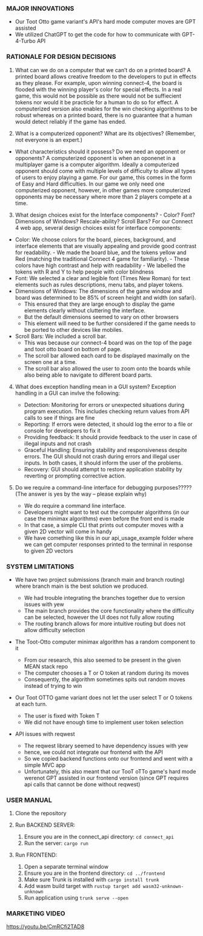 ### **MAJOR INNOVATIONS**
- Our Toot Otto game variant's API's hard mode computer moves are GPT assisted
- We utilized ChatGPT to get the code for how to communicate with GPT-4-Turbo API

### **RATIONALE FOR DESIGN DECISIONS**
1) What can we do on a computer that we can’t do on a printed board?
    A printed board allows creative freedom to the developers to put in effects as they please. For example, 
upon winning connect-4, the board is flooded with the winning player's color for special effects. In a real 
game, this would not be possible as there would not be suffiecient tokens nor would it be practicle for a human
to do so for effect. 
A computerized version also enables for the win checking algorithms to be robust whereas on a printed board, 
there is no guarantee that a human would detect reliably if the game has ended.

2) What is a computerized opponent? What are its objectives? (Remember, not everyone is an expert.)
- What characteristics should it possess? Do we need an opponent or opponents?
    A computerized opponent is when an oponenet in a multiplayer game is a computer algorithm. Ideally a
computerized opponent should come with multiple levels of difficulty to allow all types of users to enjoy
playing a game. For our game, this comes in the form of Easy and Hard difficulties. In our game we only need
one computerized opponent, however, in other games more computerized opponents may be necessary where more than
2 players compete at a time.

3) What design choices exist for the Interface components? - Color? Font? Dimensions of Windows? Rescale-ability? Scroll Bars?
For our Connect 4 web app, several design choices exist for interface components:
- Color: We choose colors for the board, pieces, background, and interface elements that are visually appealing and provide good contrast for readability. 
        - We made the board blue, and the tokens yellow and Red (matching the traditional Connect 4 game for familiarity).
        - These colors have high contrast and help with readability
        - We labelled the tokens with R and Y to help people with color blindness
- Font: We selected  a clear and legible font (Times New Roman) for text elements such as rules descriptions, menu tabs, and player tokens.
- Dimensions of Windows: The dimensions of the game window and board was determined to be 85% of screen height and width (on safari). 
    - This ensured that they are large enough to display the game elements clearly without cluttering the interface. 
    - But the default dimensions seemed to vary on other browsers
    - This element will need to be further considered if the game needs to be ported to other devices like mobiles.
- Scroll Bars: We included a scroll bar. 
    - This was because our connect-4 board was on the top of the page and toot otto board on bottom of page.
    - The scroll bar allowed each oard to be displayed maximally on the screen one at a time. 
    - The scroll bar also allowed the user to zoom onto the boards while also being able to navigate to different board parts.
    
4) What does exception handling mean in a GUI system?
Exception handling in a GUI can invlve the following:
    - Detection: Monitoring for errors or unexpected situations during program execution. This includes checking return values from API calls to see if things are fine
    - Reporting: If errors were detected, it should log the error to a file or console for developers to fix it
    - Providing feedback: It should provide feedback to the user in case of illegal inputs and not crash 
    - Graceful Handling: Ensuring stability and responsiveness despite errors. The GUI should not crash during errors and illegal user inputs. In both cases, it should inform the user of the problems.
    - Recovery: GUI should attempt to restore application stability by reverting or prompting corrective action.

5) Do we require a command-line interface for debugging purposes????? (The answer is yes by the way – please explain why)
    - We do require a command line interface.
    - Developers might want to test out the computer algorithms (in our case the minimax algorithms) even before the front end is made
    - In that case, a simple CLI that prints out computer moves with a given 2D vector will come in handy
    - We have comething like this in our api_usage_example folder where we can get computer responses printed to the terminal in response to given 2D vectors



### **SYSTEM LIMITATIONS**
- We have two project submissions (branch main and branch routing) where branch main is the best solution we produced.
    - We had trouble integrating the branches together due to version issues with yew
    - The main branch provides the core functionality where the difficulty can be selected, however the UI does not fully allow routing
    - The routing branch allows for more intuitive routing but does not allow difficulty selection

- The Toot-Otto computer minimax algorithm has a random component to it
    - From our research, this also seemed to be present in the given MEAN stack repo
    - The computer chooses a T or O token at random during its moves
    - Consequently, the algorithm sometimes spits out random moves instead of trying to win

- Our Toot OTTO game variant does not let the user select T or O tokens at each turn.
    - The user is fixed with Token T
    - We did not have enough time to implement user token selection

- API issues with reqwest
    - The reqwest library seemed to have dependency issues with yew
    - hence, we could not integrate our frontend with the API
    - So we copied backend functions onto our frontend and went with a simple MVC app
    - Unfortunately, this also meant that our TooT oTTo game's hard mode werenot GPT assisted in our frontend version (since GPT requires api calls that cannot be done without reqwest)


### **USER MANUAL**
1. Clone the repository
2. Run BACKEND SERVER:
    1. Ensure you are in the connect_api directory: `cd connect_api`
    2. Run the server: `cargo run`

3. Run FRONTEND:
    1. Open a separate terminal window
    2. Ensure you are in the frontend directory: `cd ../frontend`
    3. Make sure Trunk is installed with `cargo install trunk`
    4. Add wasm build target with `rustup target add wasm32-unknown-unknown`
    5. Run application using `trunk serve --open`

### **MARKETING VIDEO**
https://youtu.be/CmRCfi2TAD8
